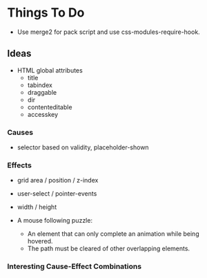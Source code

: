
# Things To Do

- Use merge2 for pack script and use css-modules-require-hook.

## Ideas

- HTML global attributes
  - title
  - tabindex
  - draggable
  - dir
  - contenteditable
  - accesskey

### Causes

- selector based on validity, placeholder-shown

### Effects

- grid area / position / z-index
- user-select / pointer-events
- width / height

- A mouse following puzzle:
  - An element that can only complete an animation while being hovered.
  - The path must be cleared of other overlapping elements.

### Interesting Cause-Effect Combinations
